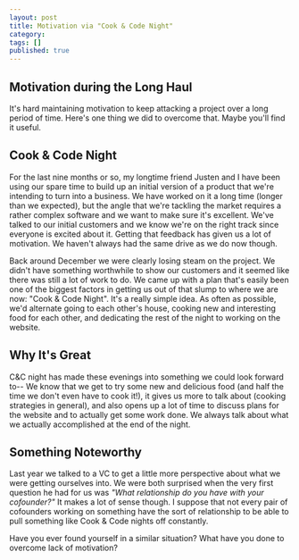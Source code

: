 ```yaml
---
layout: post
title: Motivation via "Cook & Code Night"
category:
tags: []
published: true
---
```


## Motivation during the Long Haul
 
It's hard maintaining motivation to keep attacking a project over a long period of time.
Here's one thing we did to overcome that.
Maybe you'll find it useful.
 
## Cook & Code Night
 
For the last nine months or so, my longtime friend Justen and I have been using our spare time to build up an initial version of a product that we're intending to turn into a business.  We have worked on it a long time (longer than we expected), but the angle that we're tackling the market requires a rather complex software and we want to make sure it's excellent.  We've talked to our initial customers and we know we're on the right track since everyone is excited about it.  Getting that feedback has given us a lot of motivation.  We haven't always had the same drive as we do now though.
 
Back around December we were clearly losing steam on the project.  We didn't have something worthwhile to show our customers and it seemed like there was still a lot of work to do.  We came up with a plan that's easily been one of the biggest factors in getting us out of that slump to where we are now: "Cook & Code Night".  It's a really simple idea.  As often as possible, we'd alternate going to each other's house, cooking new and interesting food for each other, and dedicating the rest of the night to working on the website.

## Why It's Great

C&C night has made these evenings into something we could look forward to-- We know that we get to try some new and delicious food (and half the time we don't even have to cook it!), it gives us more to talk about (cooking strategies in general), and also opens up a lot of time to discuss plans for the website and to actually get some work done.  We always talk about what we actually accomplished at the end of the night.

## Something Noteworthy

Last year we talked to a VC to get a little more perspective about what we were getting ourselves into.  We were both surprised when the very first question he had for us was *"What relationship do you have with your cofounder?"* It makes a lot of sense though.  I suppose that not every pair of cofounders working on something have the sort of relationship to be able to pull something like Cook & Code nights off constantly.

Have you ever found yourself in a similar situation? What have you done to overcome lack of motivation?
